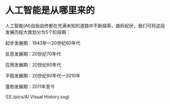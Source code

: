 # 人工智能是从哪里来的
人工智能(AI)自始自终都在充满未知的道路中不断探索，曲折起伏，我们可将这段发展历程大致划分为5个阶段期：

起步发展期：1943年—20世纪60年代

反思发展期：20世纪70年代

应用发展期：20世纪80年代

平稳发展期：20世纪90年代—2010年

蓬勃发展期：2011年至今

![](./pics/AI Visual History.svg)
